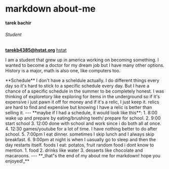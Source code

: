 # markdown about-me
**tarek bachir** 
###### _Student_
**tarekb4385@hstat.org**
[hstat](hstat.org)
<p>I am a student that grew up in america working on becoming something. I wanted to become a doctor for my dream job but I have many other options. History is a major, math is also one, like computers too.</p>
**Schedule**
<p2>I don't have a scheldule actually. I do different things every day so it's hard to stick to a specific schedule every day. But I have a chance of a specific schedule in the summer to be completely honest. I was thinking of exploretory like exploring for items in the underground so if it's expensive i just pawn it off for money and if it's a relic, I just keep it. relics are hard to find and expensive but knowing I have a relic is better than selling it.</p2>
--- 
**maybe if I had a schedule, it would look like this**: 
1. 8:00 wake up and prepare by eating/brushing teeth/ prepare for school.
2. 9:00 start school 
3. 12:00 done with school and work since i do both all at once.
4. 12:30 games/youtube for a lot of time. I have nothing better to do after school. 
5. 7:00pm I eat dinner. sometimes I skip lunch and I always skip breakfast. 
6. 9:00pm at night is when I uasually go to sleep and then the day restarts itself. 
    foods I eat:  potatos,  fruit  random food i dont know to mention.
    1. food
    2.   drinks like water 
    3.     desserts like chocolate and macaroons.
    ---    
   **_that"s the end of my about me for markdown! hope you enjoyed!_**   
